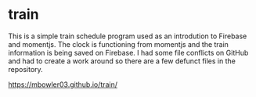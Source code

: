 # train
This is a simple train schedule program used as an introdution to Firebase and momentjs. The clock is functioning from momentjs and the train information is being saved on Firebase. I had some file conflicts on GitHub and had to create a work around so there are a few defunct files in the repository. 

https://mbowler03.github.io/train/
